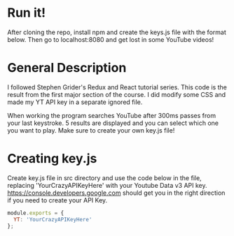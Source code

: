 # Run it!
After cloning the repo, install npm and create the keys.js file with the format below. Then go to localhost:8080 and get lost in some YouTube videos!

# General Description
I followed Stephen Grider's Redux and React tutorial series. This code is the result from the first major section of the course. I did modify some CSS and made my YT API key in a separate ignored file.

When working the program searches YouTube after 300ms passes from your last keystroke. 5 results are displayed and  you can select which one you want to play. Make sure to create your own key.js file!

# Creating key.js
Create key.js file in src directory and use the code below in the file, replacing 'YourCrazyAPIKeyHere' with your Youtube Data v3 API key. https://console.developers.google.com should get you in the right direction if you need to create your API Key.

```js
module.exports = {
  YT: 'YourCrazyAPIKeyHere'
};
```



